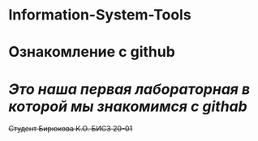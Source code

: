 # Information-System-Tools
# **Ознакомление с github**
# *Это наша первая лабораторная в которой мы знакомимся с githab*
~~Студент Бирюкова К.О. БИСЗ 20-01~~


